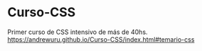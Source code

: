 # Curso-CSS
Primer curso de CSS
intensivo de más de 40hs.
https://andrewuru.github.io/Curso-CSS/index.html#temario-css
